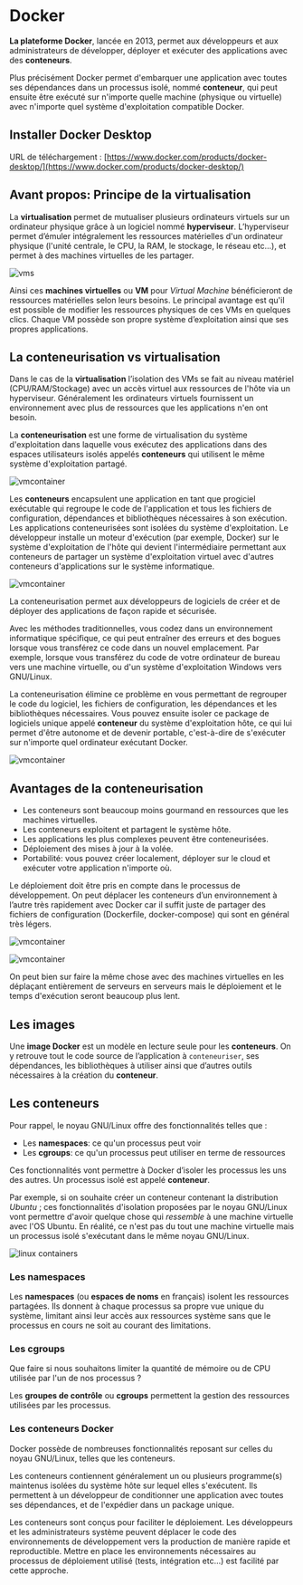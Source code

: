 # Docker 

**La plateforme Docker**, lancée en 2013, permet aux développeurs et aux administrateurs de développer, déployer et exécuter des applications avec des **conteneurs**.

Plus précisément Docker permet d'embarquer une application avec toutes ses dépendances dans un processus isolé, nommé **conteneur**, qui peut ensuite être exécuté sur n'importe quelle machine (physique ou virtuelle) avec n'importe quel système d'exploitation compatible Docker.

## Installer Docker Desktop

URL de téléchargement : [https://www.docker.com/products/docker-desktop/](https://www.docker.com/products/docker-desktop/)

## Avant propos: Principe de la virtualisation 

La **virtualisation** permet de mutualiser plusieurs ordinateurs virtuels sur un ordinateur physique grâce à un logiciel nommé **hyperviseur**. L’hyperviseur permet d’émuler intégralement les ressources matérielles d'un ordinateur physique (l'unité centrale, le CPU, la RAM, le stockage, le réseau etc...), et permet à des machines virtuelles de les partager.

![vms](./assets/docker-vm.png)

Ainsi ces **machines virtuelles** ou **VM** pour *Virtual Machine* bénéficieront de ressources matérielles selon leurs besoins. Le principal avantage est qu'il est possible de modifier les ressources physiques de ces VMs en quelques clics. Chaque VM possède son propre système d’exploitation ainsi que ses propres applications.


## La conteneurisation vs virtualisation

Dans le cas de la **virtualisation** l’isolation des VMs se fait au niveau matériel (CPU/RAM/Stockage) avec un accès virtuel aux ressources de l'hôte via un hyperviseur. Généralement les ordinateurs virtuels fournissent un environnement avec plus de ressources que les applications n'en ont besoin.

La **conteneurisation** est une forme de virtualisation du système d'exploitation dans laquelle vous exécutez des applications dans des espaces utilisateurs isolés appelés **conteneurs** qui utilisent le même système d'exploitation partagé. 

![vmcontainer](./assets/docker-vs-virtual-machines.jpg)

Les **conteneurs** encapsulent une application en tant que progiciel exécutable qui regroupe le code de l'application et tous les fichiers de configuration, dépendances et bibliothèques nécessaires à son exécution. Les applications conteneurisées sont isolées du système d'exploitation. Le développeur installe un moteur d'exécution (par exemple, Docker) sur le système d'exploitation de l'hôte qui devient l'intermédiaire permettant aux conteneurs de partager un système d'exploitation virtuel avec d'autres conteneurs d'applications sur le système informatique.

![vmcontainer](./assets/docker-vs-virtual-machines-2.jpg)

La conteneurisation permet aux développeurs de logiciels de créer et de déployer des applications de façon rapide et sécurisée. 

Avec les méthodes traditionnelles, vous codez dans un environnement informatique spécifique, ce qui peut entraîner des erreurs et des bogues lorsque vous transférez ce code dans un nouvel emplacement. Par exemple, lorsque vous transférez du code de votre ordinateur de bureau vers une machine virtuelle, ou d'un système d'exploitation Windows vers GNU/Linux.

La conteneurisation élimine ce problème en vous permettant de regrouper le code du logiciel,  les fichiers de configuration, les dépendances et les bibliothèques nécessaires. Vous pouvez ensuite isoler ce package de logiciels unique appelé **conteneur** du système d'exploitation hôte, ce qui lui permet d'être autonome et de devenir portable, c'est-à-dire de s'exécuter sur n'importe quel ordinateur exécutant Docker.

![vmcontainer](./assets/docker-env-dev-dotnet.png)

## Avantages de la conteneurisation

- Les conteneurs sont beaucoup moins gourmand en ressources que les machines virtuelles.
- Les conteneurs exploitent et partagent le système hôte.
- Les applications les plus complexes peuvent être conteneurisées.
- Déploiement des mises à jour à la volée.
- Portabilité: vous pouvez créer localement, déployer sur le cloud et exécuter votre application n'importe où.

Le déploiement doit être pris en compte dans le processus de développement. On peut déplacer les conteneurs d’un environnement à l’autre très rapidement avec Docker car il suffit juste de partager des fichiers de configuration (Dockerfile, docker-compose) qui sont en général très légers. 

![vmcontainer](./assets/docker-env-prod.png)

![vmcontainer](./assets/docker-cicd.jpg)

On peut bien sur faire la même chose avec des machines virtuelles en les déplaçant entièrement de serveurs en serveurs mais le déploiement et le temps d'exécution seront beaucoup plus lent.

## Les images 

Une **image Docker** est un modèle en lecture seule pour les **conteneurs**. On y retrouve tout le code source de l’application à `conteneuriser`, ses dépendances, les bibliothèques à utiliser ainsi que d’autres outils nécessaires à la création du **conteneur**.

## Les conteneurs 

Pour rappel, le noyau GNU/Linux offre des fonctionnalités telles que :

- Les **namespaces**: ce qu'un processus peut voir
- Les **cgroups**: ce qu'un processus peut utiliser en terme de ressources

Ces fonctionnalités vont permettre à Docker d’isoler les processus les uns des autres. Un processus isolé est appelé **conteneur**.

Par exemple, si on souhaite créer un conteneur contenant la distribution *Ubuntu* ; ces fonctionnalités d'isolation proposées par le noyau GNU/Linux vont permettre d'avoir quelque chose qui *ressemble* à une machine virtuelle avec l'OS Ubuntu. En réalité, ce n'est pas du tout une machine virtuelle mais un processus isolé s'exécutant dans le même noyau GNU/Linux.

![linux containers](./assets/linux-containers.png) 

### Les namespaces

Les **namespaces** (ou **espaces de noms** en français) isolent les ressources partagées. Ils donnent à chaque processus sa propre vue unique du système, limitant ainsi leur accès aux ressources système sans que le processus en cours ne soit au courant des limitations.

### Les cgroups 

Que faire si nous souhaitons limiter la quantité de mémoire ou de CPU utilisée par l'un de nos processus ? 

Les **groupes de contrôle**  ou **cgroups** permettent la gestion des ressources utilisées par les processus.

### Les conteneurs Docker

Docker possède de nombreuses fonctionnalités reposant sur celles du noyau GNU/Linux, telles que les conteneurs.

Les conteneurs contiennent généralement un ou plusieurs programme(s) maintenus isolées du système hôte sur lequel elles s'exécutent. Ils permettent à un développeur de conditionner une application avec toutes ses dépendances, et de l'expédier dans un package unique.

Les conteneurs sont conçus pour faciliter le déploiement. Les développeurs et les administrateurs système peuvent déplacer le code des environnements de développement vers la production de manière rapide et reproductible. Mettre en place les environnements nécessaires au processus de déploiement utilisé (tests, intégration etc...) est facilité par cette approche.

